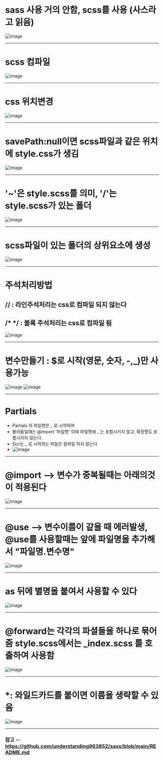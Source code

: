 # sass 사용 거의 안함, scss를 사용 (사스라고 읽음)
![image](https://github.com/hani10004/sass/assets/129706997/b6f60a48-c329-4e2f-a30a-9caaf28dbab3)

--------------
 # scss 컴파일 
![image](https://github.com/hani10004/sass/assets/129706997/c870b8e4-690a-4e02-a5aa-4b72d81b88c9)

--------------
 # css 위치변경 
![image](https://github.com/hani10004/sass/assets/129706997/da8154b0-2b8b-4138-9f49-843f31f038c5)

--------------
  # savePath:null이면 scss파일과 같은 위치에 style.css가 생김 
![image](https://github.com/hani10004/sass/assets/129706997/7ad0fe93-936c-4c24-9a59-dc3c6ec9eafd)

--------------
# '~'은 style.scss를 의미, '/'는 style.scss가 있는 폴더
![image](https://github.com/hani10004/sass/assets/129706997/e7165610-cfa3-4c83-ad58-490d379ddca8)

--------------
 # scss파일이 있는 폴더의 상위요소에 생성 
![image](https://github.com/hani10004/sass/assets/129706997/64f1254e-01b7-4125-a9fb-ccfcc6c9a421)

--------------
# 주석처리방법 
## // : 라인주석처리는 css로 컴파일 되지 않는다
##  /* */ : 블록 주석처리는 css로 컴파일 됨 
![image](https://github.com/hani10004/sass/assets/129706997/5d81e5db-d5b3-48d3-9afd-795d12ff9f2f)

--------------
# 변수만들기 : $로 시작(영문, 숫자, -,_)만 사용가능 
![image](https://github.com/hani10004/sass/assets/129706997/cc652587-a5cf-42f9-8011-5cad18cdb40d)
![image](https://github.com/hani10004/sass/assets/129706997/b9421058-4f7f-4fbd-a92a-a8857060850e)

--------------
# Partials
  * Partials 의 파일명은 _ 로 시작하며
  * 불러들일때는 @import '파일명' 이때 파일명에 _ 는 포함시키지 않고, 확장명도 포함시키지 않는다.
  * Scc는 _ 로 시작하는 파일은 컴파일 하지 않는다 
  * ![image](https://github.com/hani10004/sass/assets/129706997/ebe203af-f407-4da9-ad71-dc4a24d64b5e)

--------------
# @import --> 변수가 중복될때는 아래의것이 적용된다
![image](https://github.com/hani10004/sass/assets/129706997/e8208bdd-8936-4a00-a32c-adac296f54c6)

--------------
# @use --> 변수이름이 같을 때 에러발생, @use를 사용할때는 앞에 파일명을 추가해서 "파일명.변수명"
![image](https://github.com/hani10004/sass/assets/129706997/3f7be0f9-c1e7-4eb7-b993-3e58dd5ed0ab)

--------------
# as 뒤에 별명을 붙여서 사용할 수 있다
![image](https://github.com/hani10004/sass/assets/129706997/c2fb8114-fe96-4330-851a-f16e40f4d93a)

--------------
# @forward는 각각의 파셜들을 하나로 묶어줌 style.scss에서는 _index.scss 를 호출하여 사용함
![image](https://github.com/hani10004/sass/assets/129706997/6cc143e2-846e-4632-91d1-2f59364b6db4)

--------------
# *: 와일드카드를 붙이면 이름을 생략할 수 있음 
![image](https://github.com/hani10004/sass/assets/129706997/76ae8c83-ec38-4508-bf9e-ca61c7f4faaa)

--------------
### 참고 -- https://github.com/understanding963852/sass/blob/main/README.md

